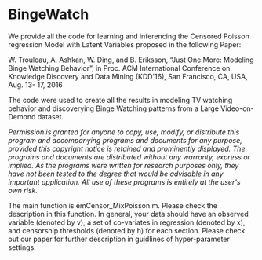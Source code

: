 # BingeWatch

We provide all the code for learning and inferencing the Censored Poisson regression Model with Latent Variables proposed in the following Paper:

W. Trouleau, A. Ashkan, W. Ding, and B. Eriksson, “Just One More: Modeling Binge Watching Behavior”, in Proc. ACM International Conference on Knowledge Discovery and Data Mining (KDD'16), San Francisco, CA, USA, Aug. 13- 17, 2016

The code were used to create all the results in modeling TV watching behavior and discoverying Binge Watching patterns from a Large Video-on-Demond dataset. 

_Permission is granted for anyone to copy, use, modify, or distribute this program and accompanying programs and documents for any purpose,  provided this copyright notice is retained and prominently displayed. The programs and documents are distributed without any warranty, express or implied. As the programs were written for research purposes only, they have not been tested to the degree that would be  advisable in any important application. All use of these programs is entirely at the user's own risk._

The main function is emCensor_MixPoisson.m. Please check the description in this function. In general, your data should have an observed variable (denoted by v), a set of co-variates in regression (denoted by x), and censorship thresholds (denoted by h) for each section. Please check out our paper for further description in guidlines of hyper-parameter settings. 
